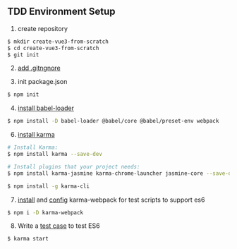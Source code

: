 ## TDD Environment Setup

1. create repository

```sh
$ mkdir create-vue3-from-scratch
$ cd create-vue3-from-scratch
$ git init
```

2. [add .gitngnore](https://github.com/zzz945/write-vue3-from-scratch/commit/152224ee3fb730dad13b0cdfde37a7eee01abd7c#diff-a084b794bc0759e7a6b77810e01874f2)

3. init package.json

```sh
$ npm init
```

4. [install babel-loader](https://github.com/babel/babel-loader#install)

```sh
$ npm install -D babel-loader @babel/core @babel/preset-env webpack
```

6. [install karma](https://karma-runner.github.io/3.0/intro/installation.html)

```sh
# Install Karma:
$ npm install karma --save-dev

# Install plugins that your project needs:
$ npm install karma-jasmine karma-chrome-launcher jasmine-core --save-dev

$ npm install -g karma-cli
```
 
7. [install](https://github.com/webpack-contrib/karma-webpack) and [config](https://github.com/zzz945/write-vue3-from-scratch/commit/9bf43f9b3ddc8f15a6b1d0e3ab77b725b339cb70#diff-a2a3b7b0c9c3b4b93b4aebf4e3ec3cfb) karma-webpack for test scripts to support es6

```sh
$ npm i -D karma-webpack
```

8. Write a [test case](https://github.com/zzz945/write-vue3-from-scratch/commit/9bf43f9b3ddc8f15a6b1d0e3ab77b725b339cb70#diff-4cec89e9e60decc25f7c64c8c8568760) to test ES6

```sh
$ karma start
```
